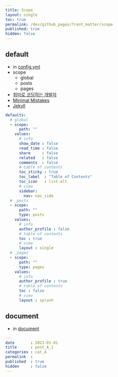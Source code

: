 ```yaml
---
title: Scope
layout: single
toc: true
permalink: /dev/github_pages/front_matter/scope
published: true
hidden: false
---
```


<head>
  <base target="_blank">
</head>



## default

- in [config.yml](/dev/github_pages/start/setting/config_yml)
- scope
  - global
  - posts
  - pages
- [취미로 코딩하는 개발자](https://devinlife.com/howto%20github%20pages/blog-config/#9-_posts-_pages-%EA%B8%B0%EB%B3%B8-%EC%84%A4%EC%A0%95)
- [Minimal Mistakes](https://mmistakes.github.io/minimal-mistakes/docs/configuration/#front-matter-defaults)
- [Jekyll](https://jekyllrb.com/docs/configuration/front-matter-defaults/)

```yml
defaults:
  # global
  - scope:
      path: ""
    values:
      # info
      show_date : false
      read_time : false
      share     : false
      related   : false
      comments  : false
      # table of contents
      toc_sticky : true
      toc_label  : "Table of Contents"
      toc_icon   : list-alt
      # view
      sidebar:
        nav: nav_side
  # _posts
  - scope:
      path: ""
      type: posts
    values:
      # info
      author_profile : false
      # table of contents
      toc : true
      # view
      layout : single
  # _pages
  - scope:
      path: ""
      type: pages
    values:
      # info
      author_profile : true
      # table of contents
      toc : false
      # view
      layout : splash
```



## document

- in [document](/dev/github_pages/front_matter/document)

```yml
---
date       : 2021-01-01
title      : post_A_1
categories : cat_A
permalink  : 
published  : true
hidden     : false
---
```
